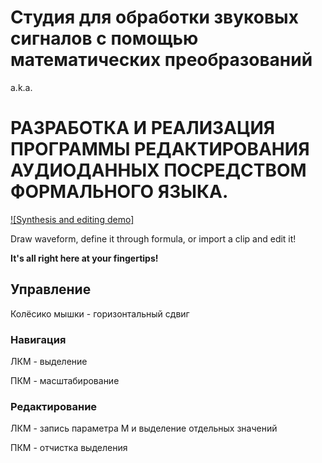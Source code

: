 # Студия для обработки звуковых сигналов с помощью математических преобразований

a.k.a.

# РАЗРАБОТКА И РЕАЛИЗАЦИЯ ПРОГРАММЫ РЕДАКТИРОВАНИЯ АУДИОДАННЫХ ПОСРЕДСТВОМ ФОРМАЛЬНОГО ЯЗЫКА.

[![Synthesis and editing demo]](https://github.com/VSNelyubin/musics/blob/main/fast%20demo.mp4)

Draw waveform, define it through formula, or import a clip and edit it!

**It's all right here at your fingertips!**

## Управление

Колёсико мышки - горизонтальный сдвиг

### Навигация

ЛКМ - выделение

ПКМ - масштабирование

### Редактирование

ЛКМ - запись параметра М и выделение отдельных значений

ПКМ - отчистка выделения

